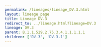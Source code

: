 ```yaml
---
permalink: /lineages/lineage_DV.3.html
layout: lineage_page
title: Lineage DV.3
redirect_to: ../lineage.html?lineage=DV.3
lineage: DV.3
parent: B.1.1.529.2.75.3.4.1.1.1.1.1
children: ['DV.3', 'DV.3.1']
---
```

